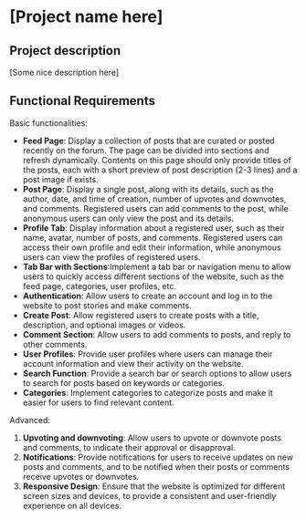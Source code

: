 # [Project name here]


## Project description

[Some nice description here]

## Functional Requirements

Basic functionalities:
- **Feed Page**: Display a collection of posts that are curated or posted recently on the forum. The page can be divided into sections and refresh dynamically. Contents on this page should only provide titles of the posts, each with a short preview of post description (2-3 lines) and a post image if exists.
- **Post Page**: Display a single post, along with its details, such as the author, date, and time of creation, number of upvotes and downvotes, and comments. Registered users can add comments to the post, while anonymous users can only view the post and its details.
- **Profile Tab**: Display information about a registered user, such as their name, avatar, number of posts, and comments. Registered users can access their own profile and edit their information, while anonymous users can view the profiles of registered users.
- **Tab Bar with Sections**:Implement a tab bar or navigation menu to allow users to quickly access different sections of the website, such as the feed page, categories, user profiles, etc.
- **Authentication**: Allow users to create an account and log in to the website to post stories and make comments.
- **Create Post**: Allow registered users to create posts with a title, description, and optional images or videos.
- **Comment Section**: Allow users to add comments to posts, and reply to other comments.
- **User Profiles**: Provide user profiles where users can manage their account information and view their activity on the website.
- **Search Function**: Provide a search bar or search options to allow users to search for posts based on keywords or categories.
- **Categories**: Implement categories to categorize posts and make it easier for users to find relevant content.

Advanced:
1. **Upvoting and downvoting**: Allow users to upvote or downvote posts and comments, to indicate their approval or disapproval.
1. **Notifications**: Provide notifications for users to receive updates on new posts and comments, and to be notified when their posts or comments receive upvotes or downvotes.
1. **Responsive Design**: Ensure that the website is optimized for different screen sizes and devices, to provide a consistent and user-friendly experience on all devices.
